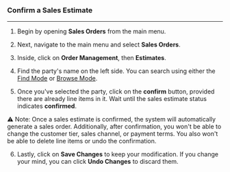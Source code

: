 ### Confirm a Sales Estimate
_________________________

1. Begin by opening **Sales Orders** from the main menu. 

2. Next, navigate to the main menu and select **Sales Orders**.

3. Inside, click on **Order Management**, then **Estimates**.

4. Find the party's name on the left side. You can search using either the [Find Mode](https://github.com/Fx-Professional-Services/HorizonDocs/blob/main/Horizon%20User%20Guide/Searching%20on%20Horizon/Find%20Mode.md) or [Browse Mode](https://github.com/Fx-Professional-Services/HorizonDocs/blob/main/Horizon%20User%20Guide/Searching%20on%20Horizon/Browse%20Mode.md).
5. Once you've selected the party, click on the **confirm** button, provided there are already line items in it. Wait until the sales estimate status indicates **confirmed**.
  
⚠️ Note: Once a sales estimate is confirmed, the system will automatically generate a sales order. Additionally, after confirmation, you won't be able to change the customer tier, sales channel, or payment terms. You also won't be able to delete line items or undo the confirmation.

6. Lastly, click on **Save Changes** to keep your modification. If you change your mind, you can click **Undo Changes** to discard them.